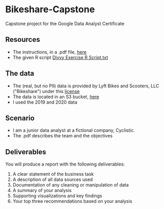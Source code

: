# Bikeshare-Capstone
Capstone project for the Google Data Analyst Certificate
## Resources
- The instructions, in a .pdf file, [here](https://github.com/kevinbglass/Bikeshare-Capstone/files/14272873/33sjlhw5SEKkX5eNNAa-cQ_5ac6ed67e08943078d4fd97e2fdfa5f1_V2-FOR-PDF_C8M2L2R2_Reading_Case-Study-1_-How-does-a-bike-share-navigate-speedy-success_.pdf)
- The given R script [Divvy Exercise R Script.txt](https://github.com/kevinbglass/Bikeshare-Capstone/files/14272900/Divvy.Exercise.R.Script.txt)
## The data
- The (real, but no PII) data is provided by Lyft Bikes and Scooters, LLC ("Bikeshare") under this [license](https://divvybikes.com/data-license-agreement)
- The data is located in an S3 bucket, [here](https://divvy-tripdata.s3.amazonaws.com/index.html)
- I used the 2019 and 2020 data
## Scenario
- I am a junior data analyst at a fictional company, Cyclistic.
- The .pdf describes the team and the objectives
## Deliverables
You will produce a report with the following deliverables:
1. A clear statement of the business task
2. A description of all data sources used
3. Documentation of any cleaning or manipulation of data
4. A summary of your analysis
5. Supporting visualizations and key findings
6. Your top three recommendations based on your analysis
